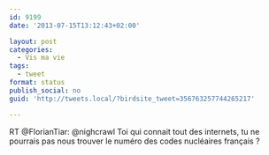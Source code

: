 ```yaml
---
id: 9199
date: '2013-07-15T13:12:43+02:00'

layout: post
categories:
  - Vis ma vie
tags:
  - tweet
format: status
publish_social: no
guid: 'http://tweets.local/?birdsite_tweet=356763257744265217'

---
```


RT @FlorianTiar: @nighcrawl Toi qui connait tout des internets, tu ne pourrais pas nous trouver le numéro des codes nucléaires français ?